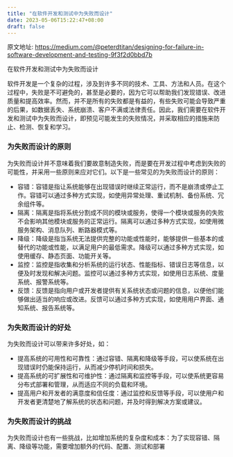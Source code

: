 ```yaml
---
title: "在软件开发和测试中为失败而设计"
date: 2023-05-06T15:22:47+08:00
draft: false
---
```


原文地址: https://medium.com/@peterdtitan/designing-for-failure-in-software-development-and-testing-9f3f2d0bbd7b


在软件开发和测试中为失败而设计

软件开发是一个复杂的过程，涉及到许多不同的技术、工具、方法和人员。在这个过程中，失败是不可避免的，甚至是必要的，因为它可以帮助我们发现错误、改进质量和提高效率。然而，并不是所有的失败都是有益的，有些失败可能会导致严重的后果，如数据丢失、系统崩溃、客户不满或法律责任。因此，我们需要在软件开发和测试中为失败而设计，即预见可能发生的失败情况，并采取相应的措施来防止、检测、恢复和学习。

### 为失败而设计的原则

为失败而设计并不意味着我们要故意制造失败，而是要在开发过程中考虑到失败的可能性，并采用一些原则来应对它们。以下是一些常见的为失败而设计的原则：

- 容错：容错是指让系统能够在出现错误时继续正常运行，而不是崩溃或停止工作。容错可以通过多种方式实现，如使用异常处理、重试机制、备份系统、冗余组件等。
- 隔离：隔离是指将系统分割成不同的模块或服务，使得一个模块或服务的失败不会影响其他模块或服务的正常运行。隔离可以通过多种方式实现，如使用微服务架构、消息队列、断路器模式等。
- 降级：降级是指当系统无法提供完整的功能或性能时，能够提供一些基本的或替代的功能或性能，以满足用户的最低需求。降级可以通过多种方式实现，如使用缓存、静态页面、功能开关等。
- 监控：监控是指收集和分析系统的运行状态、性能指标、错误日志等信息，以便及时发现和解决问题。监控可以通过多种方式实现，如使用日志系统、度量系统、报警系统等。
- 反馈：反馈是指向用户或开发者提供有关系统状态或问题的信息，以便他们能够做出适当的响应或改进。反馈可以通过多种方式实现，如使用用户界面、通知系统、报告系统等。

### 为失败而设计的好处

为失败而设计可以带来许多好处，如：

- 提高系统的可用性和可靠性：通过容错、隔离和降级等手段，可以使系统在出现错误时仍能保持运行，从而减少停机时间和损失。
- 提高系统的可扩展性和可维护性：通过隔离和监控等手段，可以使系统更容易分布式部署和管理，从而适应不同的负载和环境。
- 提高用户和开发者的满意度和信任度：通过监控和反馈等手段，可以使用户和开发者更清楚地了解系统的状态和问题，并及时得到解决方案或建议。

### 为失败而设计的挑战

为失败而设计也有一些挑战，比如增加系统的复杂度和成本：为了实现容错、隔离、降级等功能，需要增加额外的代码、配置、测试和部署


